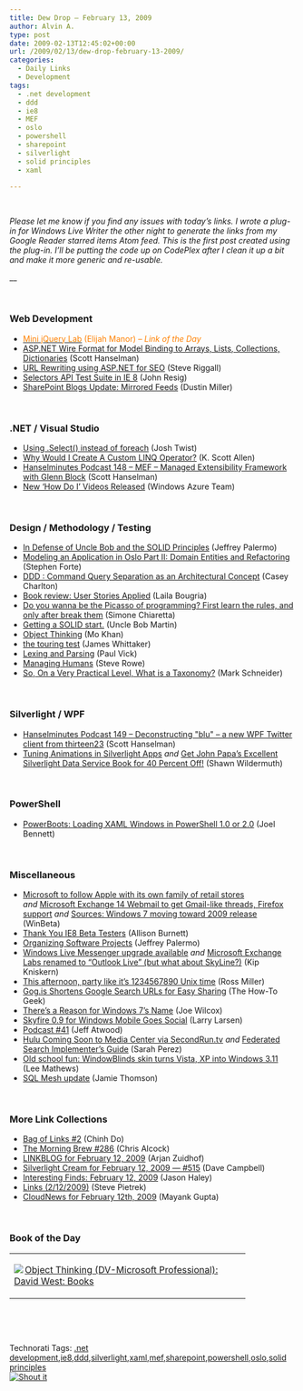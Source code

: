 ```yaml
---
title: Dew Drop – February 13, 2009
author: Alvin A.
type: post
date: 2009-02-13T12:45:02+00:00
url: /2009/02/13/dew-drop-february-13-2009/
categories:
  - Daily Links
  - Development
tags:
  - .net development
  - ddd
  - ie8
  - MEF
  - oslo
  - powershell
  - sharepoint
  - silverlight
  - solid principles
  - xaml

---
```

&#160;

_Please let me know if you find any issues with today’s links. I wrote a plug-in for Windows Live Writer the other night to generate the links from my Google Reader starred items Atom feed. This is the first post created using the plug-in. I’ll be putting the code up on CodePlex after I clean it up a bit and make it more generic and re-usable._

__

&#160;

### Web Development

  * [<font color="#ff8000">Mini jQuery Lab</font>][1] <font color="#ff8000">(Elijah Manor)<em> – Link of the Day</em></font>
  * [ASP.NET Wire Format for Model Binding to Arrays, Lists, Collections, Dictionaries][2] (Scott Hanselman)
  * [URL Rewriting using ASP.NET for SEO][3] (Steve Riggall)
  * [Selectors API Test Suite in IE 8][4] (John Resig)
  * [SharePoint Blogs Update: Mirrored Feeds][5] (Dustin Miller)

&#160;

### .NET / Visual Studio

  * [Using .Select() instead of foreach][6] (Josh Twist)
  * [Why Would I Create A Custom LINQ Operator?][7] (K. Scott Allen)
  * [Hanselminutes Podcast 148 &#8211; MEF &#8211; Managed Extensibility Framework with Glenn Block][8] (Scott Hanselman)
  * [New &#8216;How Do I&#8217; Videos Released][9] (Windows Azure Team)

&#160;

### Design / Methodology / Testing

  * [In Defense of Uncle Bob and the SOLID Principles][10] (Jeffrey Palermo)
  * [Modeling an Application in Oslo Part II: Domain Entities and Refactoring][11] (Stephen Forte)
  * [DDD : Command Query Separation as an Architectural Concept][12] (Casey Charlton)
  * [Book review: User Stories Applied][13] (Laila Bougria)
  * [Do you wanna be the Picasso of programming? First learn the rules, and only after break them][14] (Simone Chiaretta)
  * [Getting a SOLID start.][15] (Uncle Bob Martin)
  * [Object Thinking][16] (Mo Khan)
  * [the touring test][17] (James Whittaker)
  * [Lexing and Parsing][18] (Paul Vick)
  * [Managing Humans][19] (Steve Rowe)
  * [So, On a Very Practical Level, What is a Taxonomy?][20] (Mark Schneider)

&#160;

### Silverlight / WPF

  * [Hanselminutes Podcast 149 &#8211; Deconstructing "blu" &#8211; a new WPF Twitter client from thirteen23][21] (Scott Hanselman)
  * [Tuning Animations in Silverlight Apps][22] _and_&#160;[Get John Papa&#8217;s Excellent Silverlight Data Service Book for 40 Percent Off!][23] (Shawn Wildermuth)

&#160;

### PowerShell

  * [PowerBoots: Loading XAML Windows in PowerShell 1.0 or 2.0][24] (Joel Bennett)

&#160;

### Miscellaneous

  * [Microsoft to follow Apple with its own family of retail stores][25] _and_&#160;[Microsoft Exchange 14 Webmail to get Gmail-like threads, Firefox support][26] _and_&#160;[Sources: Windows 7 moving toward 2009 release][27] (WinBeta)
  * [Thank You IE8 Beta Testers][28] (Allison Burnett)
  * [Organizing Software Projects][29] (Jeffrey Palermo)
  * [Windows Live Messenger upgrade available][30] _and_&#160;[Microsoft Exchange Labs renamed to “Outlook Live” (but what about SkyLine?)][31] (Kip Kniskern)
  * [This afternoon, party like it&#8217;s 1234567890 Unix time][32] (Ross Miller)
  * [Gog.is Shortens Google Search URLs for Easy Sharing][33] (The How-To Geek)
  * [There&#8217;s a Reason for Windows 7&#8217;s Name][34] (Joe Wilcox)
  * [Skyfire 0.9 for Windows Mobile Goes Social][35] (Larry Larsen)
  * [Podcast #41][36] (Jeff Atwood)
  * [Hulu Coming Soon to Media Center via SecondRun.tv][37] _and_&#160;[Federated Search Implementer&#8217;s Guide][38] (Sarah Perez)
  * [Old school fun: WindowBlinds skin turns Vista, XP into Windows 3.11][39] (Lee Mathews)
  * [SQL Mesh update][40] (Jamie Thomson)

&#160;

### More Link Collections

  * [Bag of Links #2][41] (Chinh Do)
  * [The Morning Brew #286][42] (Chris Alcock)
  * [LINKBLOG for February 12, 2009][43] (Arjan Zuidhof)
  * [Silverlight Cream for February 12, 2009 &#8212; #515][44] (Dave Campbell)
  * [Interesting Finds: February 12, 2009][45] (Jason Haley)
  * [Links (2/12/2009)][46] (Steve Pietrek)
  * [CloudNews for February 12th, 2009][47] (Mayank Gupta)

&#160;

### Book of the Day

<div style="padding-bottom: 0px; margin: 0px; padding-left: 0px; padding-right: 0px; display: inline; float: none; padding-top: 0px" id="scid:7dc1bd33-94bd-46fd-a20b-0131235bcd47:f7c0fee7-54ae-4f6b-92d5-2b5b0be94b57" class="wlWriterSmartContent">
  <table cellspacing="0" cellpadding="2" width="400" border="0" unselectable="on">
    <tr>
      <td valign="top" width="400">
        <p>
          <a title="Object Thinking (DV-Microsoft Professional): David West: Books" href="http://www.amazon.com/exec/obidos/ASIN/0735619654/alvinashcraft-20"><img data-recalc-dims="1" decoding="async" src="https://i0.wp.com/images.amazon.com/images/P/0735619654.01.MZZZZZZZ.jpg?w=660" border="0" align="left" style="float:left" />Object Thinking (DV-Microsoft Professional): David West: Books</a>
        </p>
      </td>
    </tr>
  </table>
</div>

&#160;

<div style="padding-bottom: 0px; margin: 0px; padding-left: 0px; padding-right: 0px; display: inline; float: none; padding-top: 0px" id="scid:C16BAC14-9A3D-4c50-9394-FBFEF7A93539:aeaf4ea5-a454-424e-a25f-0be9f25536ca" class="wlWriterSmartContent">
  <!--dotnetkickit-->
</div>

&#160;

<div style="padding-bottom: 0px; margin: 0px; padding-left: 0px; padding-right: 0px; display: inline; float: none; padding-top: 0px" id="scid:0767317B-992E-4b12-91E0-4F059A8CECA8:a7a4071b-6f27-4977-aee9-a98142ed2b64" class="wlWriterSmartContent">
  Technorati Tags: <a href="http://technorati.com/tags/.net+development" rel="tag">.net development</a>,<a href="http://technorati.com/tags/ie8" rel="tag">ie8</a>,<a href="http://technorati.com/tags/ddd" rel="tag">ddd</a>,<a href="http://technorati.com/tags/silverlight" rel="tag">silverlight</a>,<a href="http://technorati.com/tags/xaml" rel="tag">xaml</a>,<a href="http://technorati.com/tags/mef" rel="tag">mef</a>,<a href="http://technorati.com/tags/sharepoint" rel="tag">sharepoint</a>,<a href="http://technorati.com/tags/powershell" rel="tag">powershell</a>,<a href="http://technorati.com/tags/oslo" rel="tag">oslo</a>,<a href="http://technorati.com/tags/solid+principles" rel="tag">solid principles</a>
</div>

<div class="wlWriterHeaderFooter" style="margin:0px; padding:0px 0px 0px 0px;">
  <div class="shoutIt">
    <a rev="vote-for" href="http://dotnetshoutout.com/Submit?url=http%3a%2f%2fwww.alvinashcraft.com%2f2009%2f02%2f13%2fdew-drop-february-13-2009%2f&title=Dew+Drop+-+February+13%2c+2009"><img decoding="async" alt="Shout it" src="http://dotnetshoutout.com/image.axd?url=https://morningdew-bpc6g3a0fgaxdxcu.eastus2-01.azurewebsites.net/2009/02/13/dew-drop-february-13-2009/" style="border:0px" /></a>
  </div>
</div>

 [1]: http://webdevdotnet.blogspot.com/2009/02/mini-jquery-lab.html
 [2]: http://feedproxy.google.com/~r/ScottHanselman/~3/nQG_OxeqT_c/ASPNETWireFormatForModelBindingToArraysListsCollectionsDictionaries.aspx
 [3]: http://www.codeproject.com/KB/aspnet/URL-Rewriting-in-ASPNET.aspx
 [4]: http://ejohn.org/blog/selectors-api-test-suite-in-ie8/
 [5]: http://feeds.feedburner.com/~r/sharepointmvpblogs/~3/538294113/sharepoint-blogs-update-mirrored-feeds.aspx
 [6]: http://www.thejoyofcode.com/Using_Select_instead_of_foreach.aspx
 [7]: http://odetocode.com/Blogs/scott/archive/2009/02/12/12540.aspx
 [8]: http://feedproxy.google.com/~r/ScottHanselman/~3/a5kn0JYFV4I/HanselminutesPodcast148MEFManagedExtensibilityFrameworkWithGlennBlock.aspx
 [9]: http://blogs.msdn.com/windowsazure/archive/2009/02/12/new-how-do-i-videos-released.aspx
 [10]: http://feeds.feedburner.com/~r/jeffreypalermo/~3/538627800/
 [11]: http://feeds.feedburner.com/~r/StephenFortesBlog/~3/538489934/PermaLink,guid,8f695719-fa10-43b3-82aa-e2312b5a9c46.aspx
 [12]: http://feeds.feedburner.com/~r/Devlicious/~3/538229569/ddd-command-query-separation-as-an-architectural-concept.aspx
 [13]: http://feedproxy.google.com/~r/nocturnvision/~3/GDBzH-cSiwM/
 [14]: http://feedproxy.google.com/~r/Codeclimber/~3/zSttj_DDvdI/do-you-wanna-be-the-picasso-of-programming-first-learn.aspx
 [15]: http://blog.objectmentor.com/articles/2009/02/12/getting-a-solid-start
 [16]: http://feedproxy.google.com/~r/MosBlog/~3/SeJIGRiNqdM/Object+Thinking.aspx
 [17]: http://blogs.msdn.com/james_whittaker/archive/2009/02/12/the-touring-test.aspx
 [18]: http://panopticoncentral.net/archive/2009/02/12/24810.aspx
 [19]: http://blogs.msdn.com/steverowe/archive/2009/02/12/managing-humans.aspx
 [20]: http://feedproxy.google.com/~r/MarkSchneidersSharepointTaxonomyAndGovernanceBlog/~3/RBErWc98wBA/so-on-a-very-practical-level-what-is-a-taxonomy.html
 [21]: http://feedproxy.google.com/~r/ScottHanselman/~3/LVsMIitfD2w/HanselminutesPodcast149DeconstructingBluANewWPFTwitterClientFromThirteen23.aspx
 [22]: http://wildermuth.com/2009/02/13/Tuning_Animations_in_Silverlight_Apps
 [23]: http://wildermuth.com/2009/02/12/Get_John_Papa_s_Excellent_Silverlight_Data_Service_Book_for_40_Percent_Off!
 [24]: http://huddledmasses.org/powerboots-loading-xaml-windows-in-powershell-10-or-20/
 [25]: http://www.winbeta.org/comments.php?shownews=18888
 [26]: http://www.winbeta.org/comments.php?shownews=18889
 [27]: http://www.winbeta.org/comments.php?shownews=18886
 [28]: http://blogs.msdn.com/ie/archive/2009/02/12/thanks-you-ie8-beta-testers.aspx
 [29]: http://feeds.feedburner.com/~r/jeffreypalermo/~3/538613448/
 [30]: http://feedproxy.google.com/~r/liveside/~3/hkdCteUGDzg/windows-live-messenger-upgrade-available.aspx
 [31]: http://feedproxy.google.com/~r/liveside/~3/KHfGPmY80GA/microsoft-exchange-labs-renamed-to-outlook-live-but-what-about-skyline.aspx
 [32]: http://www.engadget.com/2009/02/13/this-afternoon-party-like-its-1234567890-unix-time/
 [33]: http://feeds.gawker.com/~r/lifehacker/full/~3/2fHos1kDgIM/gogis-shortens-google-search-urls-for-easy-sharing
 [34]: http://feeds.ziffdavisenterprise.com/~r/RSS/MicrosoftWatch/~3/cs9LgeQbywU/theres_a_reason_for_windows_7s_name.html
 [35]: http://on10.net/blogs/larry/Skyfire-09-Goes-Social/
 [36]: http://blog.stackoverflow.com/2009/02/podcast-41/
 [37]: http://on10.net/blogs/sarahintampa/Hulu-Coming-Soon-to-Media-Center-via-SecondRuntv/
 [38]: http://on10.net/blogs/sarahintampa/Federated-Search-Implementers-Guide/
 [39]: http://www.downloadsquad.com/2009/02/12/old-school-fun-windowblinds-skin-turns-vista-xp-into-windows-3/
 [40]: http://blogs.conchango.com/jamiethomson/archive/2009/02/12/sql-mesh-update.aspx
 [41]: http://feedproxy.google.com/~r/ChinhDo/~3/wJoAnSR4oK8/
 [42]: http://feedproxy.google.com/~r/ReflectivePerspective/~3/NC0ocvI9W6Q/
 [43]: http://feedproxy.google.com/~r/ArjansWorld/~3/b14dEeKjls0/
 [44]: http://geekswithblogs.net/WynApseTechnicalMusings/archive/2009/02/12/129371.aspx
 [45]: http://jasonhaley.com/blog/archive/2009/02/12/142882.aspx
 [46]: http://spietrek.blogspot.com/2009/02/links-2122009.html
 [47]: http://feedproxy.google.com/~r/CloudAve/~3/pvwvrcEZ7tM/cloudnews-for-february-12th-2009